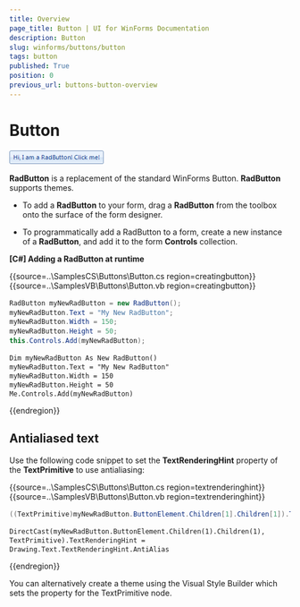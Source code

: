 ```yaml
---
title: Overview
page_title: Button | UI for WinForms Documentation
description: Button
slug: winforms/buttons/button
tags: button
published: True
position: 0
previous_url: buttons-button-overview
---
```


# Button

![buttons-button-overview 001](images/buttons-button-overview001.png)

__RadButton__ is a replacement of the standard WinForms Button. __RadButton__ supports themes.
        

* To add a __RadButton__ to your form, drag a __RadButton__ from the toolbox onto the surface of the form designer.

* To programmatically add a RadButton to a form, create a new instance of a __RadButton__, and add it to the form __Controls__ collection.

__[C#] Adding a RadButton at runtime__

{{source=..\SamplesCS\Buttons\Button.cs region=creatingbutton}} 
{{source=..\SamplesVB\Buttons\Button.vb region=creatingbutton}} 

````C#
RadButton myNewRadButton = new RadButton();
myNewRadButton.Text = "My New RadButton";
myNewRadButton.Width = 150;
myNewRadButton.Height = 50;
this.Controls.Add(myNewRadButton);

````
````VB.NET
Dim myNewRadButton As New RadButton()
myNewRadButton.Text = "My New RadButton"
myNewRadButton.Width = 150
myNewRadButton.Height = 50
Me.Controls.Add(myNewRadButton)

````

{{endregion}} 




## Antialiased text

Use the following code snippet to set the __TextRenderingHint__ property of the __TextPrimitive__ to use antialiasing: 

{{source=..\SamplesCS\Buttons\Button.cs region=textrenderinghint}} 
{{source=..\SamplesVB\Buttons\Button.vb region=textrenderinghint}} 

````C#
((TextPrimitive)myNewRadButton.ButtonElement.Children[1].Children[1]).TextRenderingHint = System.Drawing.Text.TextRenderingHint.AntiAlias;

````
````VB.NET
DirectCast(myNewRadButton.ButtonElement.Children(1).Children(1), TextPrimitive).TextRenderingHint = Drawing.Text.TextRenderingHint.AntiAlias

````

{{endregion}} 


You can alternatively create a theme using the Visual Style Builder which sets the property for the TextPrimitive node.
        
